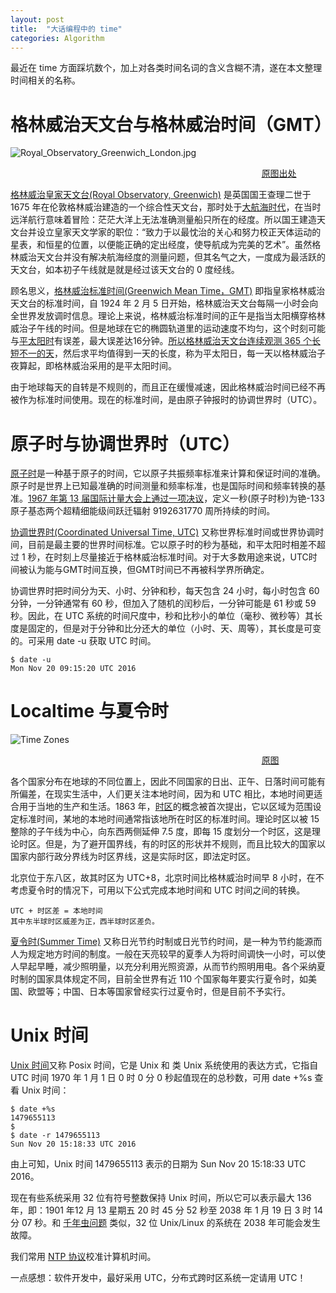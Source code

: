 ```yaml
---
layout: post
title:  "大话编程中的 time"
categories: Algorithm
---
```


最近在 time 方面踩坑数个，加上对各类时间名词的含义含糊不清，遂在本文整理时间相关的名称。

# 格林威治天文台与格林威治时间（GMT）

![Royal_Observatory_Greenwich_London.jpg](http://7xp2eu.com1.z0.glb.clouddn.com/Royal_Observatory_Greenwich_London.jpg)

&nbsp;&nbsp;&nbsp;&nbsp;&nbsp;&nbsp;&nbsp;&nbsp;&nbsp;&nbsp;&nbsp;&nbsp;&nbsp;&nbsp;&nbsp;&nbsp;&nbsp;&nbsp;&nbsp;&nbsp;&nbsp;&nbsp;&nbsp;&nbsp;&nbsp;&nbsp;&nbsp;&nbsp;&nbsp;&nbsp;&nbsp;&nbsp;&nbsp;&nbsp;&nbsp;&nbsp;&nbsp;&nbsp;&nbsp;&nbsp;&nbsp;&nbsp;&nbsp;&nbsp;&nbsp;&nbsp;&nbsp;&nbsp;&nbsp;&nbsp;&nbsp;&nbsp;&nbsp;&nbsp;&nbsp;&nbsp;&nbsp;&nbsp;&nbsp;&nbsp;&nbsp;&nbsp;&nbsp;&nbsp;&nbsp;&nbsp;&nbsp;&nbsp;&nbsp;&nbsp;&nbsp;&nbsp;&nbsp;&nbsp;&nbsp;&nbsp;&nbsp;&nbsp;&nbsp;&nbsp;&nbsp;&nbsp;&nbsp;&nbsp;&nbsp;&nbsp;&nbsp;&nbsp;&nbsp;&nbsp;&nbsp;&nbsp;&nbsp;&nbsp;&nbsp;&nbsp;&nbsp;&nbsp;&nbsp;&nbsp;&nbsp;&nbsp;[原图出处](https://commons.wikimedia.org/wiki/File:Royal_Observatory_Greenwich_London.jpg)

[格林威治皇家天文台(Royal Observatory, Greenwich)](https://zh.wikipedia.org/wiki/%E6%A0%BC%E6%9E%97%E5%B0%BC%E6%B2%BB%E7%9A%87%E5%AE%B6%E5%A4%A9%E6%96%87%E5%8F%B0) 是英国国王查理二世于 1675 年在伦敦格林威治建造的一个综合性天文台，那时处于[大航海时代]([大航海时代](https://zh.wikipedia.org/wiki/%E5%9C%B0%E7%90%86%E5%A4%A7%E5%8F%91%E7%8E%B0))，在当时远洋航行意味着冒险：茫茫大洋上无法准确测量船只所在的经度。所以国王建造天文台并设立皇家天文学家的职位：“致力于以最忱治的关心和努力校正天体运动的星表，和恒星的位置，以便能正确的定出经度，使导航成为完美的艺术”。虽然格林威治天文台并没有解决航海经度的测量问题，但其名气之大，一度成为最活跃的天文台，如本初子午线就是就是经过该天文台的 0 度经线。

顾名思义，[格林威治标准时间(Greenwich Mean Time，GMT)](https://zh.wikipedia.org/wiki/%E6%A0%BC%E6%9E%97%E5%B0%BC%E6%B2%BB%E5%B9%B3%E6%97%B6) 即指皇家格林威治天文台的标准时间，自 1924 年 2 月 5 日开始，格林威治天文台每隔一小时会向全世界发放调时信息。理论上来说，格林威治标准时间的正午是指当太阳横穿格林威治子午线的时间。但是地球在它的椭圆轨道里的运动速度不均匀，这个时刻可能与[平太阳时](https://zh.wikipedia.org/wiki/%E5%A4%AA%E9%98%B3%E6%97%A5)有误差，最大误差达16分钟。[所以格林威治天文台连续观测 365 个长短不一的天](http://ajucs.com/2016/06/24/talk-about-time-and-timer.html)，然后求平均值得到一天的长度，称为平太阳日，每一天以格林威治子夜算起，即格林威治采用的是平太阳时间。

由于地球每天的自转是不规则的，而且正在缓慢减速，因此格林威治时间已经不再被作为标准时间使用。现在的标准时间，是由原子钟报时的协调世界时（UTC）。

# 原子时与协调世界时（UTC）

[原子时](https://zh.wikipedia.org/wiki/%E5%8E%9F%E5%AD%90%E9%90%98)是一种基于原子的时间，它以原子共振频率标准来计算和保证时间的准确。原子时是世界上已知最准确的时间测量和频率标准，也是国际时间和频率转换的基准。[1967 年第 13 届国际计量大会上通过一项决议](https://zh.wikipedia.org/wiki/%E5%8E%9F%E5%AD%90%E6%97%B6)，定义一秒(原子时秒)为铯-133 原子基态两个超精细能级间跃迁辐射 9192631770 周所持续的时间。

[协调世界时(Coordinated Universal Time, UTC)](https://en.wikipedia.org/wiki/Coordinated_Universal_Time) 又称世界标准时间或世界协调时间，目前是最主要的世界时间标准。它以原子时的秒为基础，和平太阳时相差不超过 1 秒，在时刻上尽量接近于格林威治标准时间。对于大多数用途来说，UTC时间被认为能与GMT时间互换，但GMT时间已不再被科学界所确定。

协调世界时把时间分为天、小时、分钟和秒，每天包含 24 小时，每小时包含 60 分钟，一分钟通常有 60 秒，但加入了随机的闰秒后，一分钟可能是 61 秒或 59 秒。因此，在 UTC 系统的时间尺度中，秒和比秒小的单位（毫秒、微秒等）其长度是固定的，但是对于分钟和比分还大的单位（小时、天、周等），其长度是可变的。可采用 date -u 获取 UTC 时间。

~~~
$ date -u
Mon Nov 20 09:15:20 UTC 2016
~~~

# Localtime 与夏令时

![Time Zones](http://7xp2eu.com1.z0.glb.clouddn.com/Standard_World_Time_Zones.png)

&nbsp;&nbsp;&nbsp;&nbsp;&nbsp;&nbsp;&nbsp;&nbsp;&nbsp;&nbsp;&nbsp;&nbsp;&nbsp;&nbsp;&nbsp;&nbsp;&nbsp;&nbsp;&nbsp;&nbsp;&nbsp;&nbsp;&nbsp;&nbsp;&nbsp;&nbsp;&nbsp;&nbsp;&nbsp;&nbsp;&nbsp;&nbsp;&nbsp;&nbsp;&nbsp;&nbsp;&nbsp;&nbsp;&nbsp;&nbsp;&nbsp;&nbsp;&nbsp;&nbsp;&nbsp;&nbsp;&nbsp;&nbsp;&nbsp;&nbsp;&nbsp;&nbsp;&nbsp;&nbsp;&nbsp;&nbsp;&nbsp;&nbsp;&nbsp;&nbsp;&nbsp;&nbsp;&nbsp;&nbsp;&nbsp;&nbsp;&nbsp;&nbsp;&nbsp;&nbsp;&nbsp;&nbsp;&nbsp;&nbsp;&nbsp;&nbsp;&nbsp;&nbsp;&nbsp;&nbsp;&nbsp;&nbsp;&nbsp;&nbsp;&nbsp;&nbsp;&nbsp;&nbsp;&nbsp;&nbsp;&nbsp;&nbsp;&nbsp;&nbsp;&nbsp;&nbsp;&nbsp;&nbsp;&nbsp;&nbsp;&nbsp;&nbsp;[原图](https://zh.wikipedia.org/wiki/%E6%97%B6%E5%8C%BA#/media/File:Standard_World_Time_Zones.png)

各个国家分布在地球的不同位置上，因此不同国家的日出、正午、日落时间可能有所偏差，在现实生活中，人们更关注本地时间，因为和 UTC 相比，本地时间更适合用于当地的生产和生活。1863 年，[时区](https://zh.wikipedia.org/wiki/%E6%97%B6%E5%8C%BA)的概念被首次提出，它以区域为范围设定标准时间，某地的本地时间通常指该地所在时区的标准时间。理论时区以被 15 整除的子午线为中心，向东西两侧延伸 7.5 度，即每 15 度划分一个时区，这是理论时区。但是，为了避开国界线，有的时区的形状并不规则，而且比较大的国家以国家内部行政分界线为时区界线，这是实际时区，即法定时区。

北京位于东八区，故其时区为 UTC+8，北京时间比格林威治时间早 8 小时，在不考虑夏令时的情况下，可用以下公式完成本地时间和 UTC 时间之间的转换。

~~~
UTC + 时区差 = 本地时间
其中东半球时区威差为正，西半球时区差负。 
~~~

[夏令时(Summer Time)](https://zh.wikipedia.org/wiki/%E5%A4%8F%E6%97%B6%E5%88%B6) 又称日光节约时制或日光节约时间，是一种为节约能源而人为规定地方时间的制度。一般在天亮较早的夏季人为将时间调快一小时，可以使人早起早睡，减少照明量，以充分利用光照资源，从而节约照明用电。各个采纳夏时制的国家具体规定不同，目前全世界有近 110 个国家每年要实行夏令时，如美国、欧盟等；中国、日本等国家曾经实行过夏令时，但是目前不予实行。


# Unix 时间

[Unix 时间](https://zh.wikipedia.org/wiki/UNIX%E6%97%B6%E9%97%B4)又称 Posix 时间，它是 Unix 和 类 Unix 系统使用的表达方式，它指自 UTC 时间 1970 年 1 月 1 日 0 时 0 分 0 秒起值现在的总秒数，可用 date +%s 查看 Unix 时间：

~~~
$ date +%s
1479655113
$
$ date -r 1479655113
Sun Nov 20 15:18:33 UTC 2016
~~~

由上可知，Unix 时间 1479655113 表示的日期为 Sun Nov 20 15:18:33 UTC 2016。

现在有些系统采用 32 位有符号整数保持 Unix 时间，所以它可以表示最大 136 年，即：1901 年12 月 13 星期五 20 时 45 分 52 秒至 2038 年 1 月 19 日 3 时 14 分 07 秒。和 [千年虫问题](https://zh.wikipedia.org/wiki/2000%E5%B9%B4%E9%97%AE%E9%A2%98) 类似，32 位 Unix/Linux 的系统在 2038 年可能会发生故障。

我们常用 [NTP 协议](https://en.wikipedia.org/wiki/Network_Time_Protocol)校准计算机时间。

一点感想：软件开发中，最好采用 UTC，分布式跨时区系统一定请用 UTC！